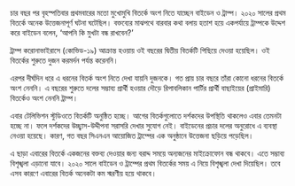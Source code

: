 চার বছর পর বৃহস্পতিবার প্রথমবারের মতো মুখোমুখি বিতর্কে অংশ নিতে যাচ্ছেন বাইডেন ও ট্রাম্প। ২০২০ সালের প্রথম বিতর্কে অনেক উত্তেজনাপূর্ণ ঘটনা ঘটেছিল। বক্তব্যের মাঝপথে বারবার কথা বলায় হতাশ হয়ে একপর্যায়ে ট্রাম্পকে উদ্দেশ করে বাইডেন বলেন, ‘আপনি কি মুখটা বন্ধ রাখবেন?’

ট্রাম্প করোনাভাইরাসে (কোভিড-১৯) আক্রান্ত হওয়ায় ওই বছরের দ্বিতীয় বিতর্কটি পিছিয়ে দেওয়া হয়েছিল। ওই বিতর্কের শুরুতে দুজন করমর্দন পর্যন্ত করেননি।

এরপর দীর্ঘদিন ধরে এ ধরনের বিতর্ক অংশ নিতে দেখা যায়নি দুজনকে। গত প্রায় চার বছরে তাঁরা কোনো ধরনের বিতর্কে অংশ নেননি। এ বছরের শুরুতে দলের সম্ভাব্য প্রার্থী হওয়ার দৌড়ে রিপাবলিকান পার্টির প্রার্থী বাছাইয়ের (প্রাইমারি) বিতর্কেও অংশ নেননি ট্রাম্প।

এবার টেলিভিশন স্টুডিওতে বিতর্কটি অনুষ্ঠিত হচ্ছে। আগের বিতর্কগুলোতে দর্শকদের উপস্থিতি থাকলেও এবার তেমনটা হচ্ছে না। ফলে দর্শকদের উচ্ছ্বাস-উদ্দীপনা সরাসরি দেখার সুযোগ নেই। বাইডেনের প্রচার দলের অনুরোধে এ ব্যবস্থা নেওয়া হয়েছে। কারণ, গত বছর সিএনএন আয়োজিত ট্রাম্পের এক অনুষ্ঠানে উত্তেজনা ছড়িয়ে পড়েছিল।

এ ছাড়া এবারের বিতর্কে একজনের বক্তব্য দেওয়ার জন্য বরাদ্দ সময়ে অন্যজনের মাইক্রোফোন বন্ধ থাকবে। এতে সম্ভাব্য বিশৃঙ্খলা এড়ানো যাবে। ২০২০ সালে বাইডেন ও ট্রাম্পের প্রথম বিতর্কের সময় এ নিয়ে বিশৃঙ্খলা দেখা দিয়েছিল। তবে এসব কারণে এবারের বিতর্ক অনেকটা কম স্মরণীয় হয়ে থাকবে।

